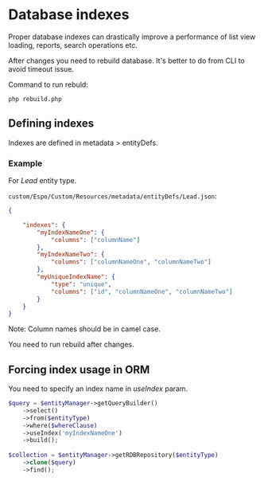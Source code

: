 # Database indexes

Proper database indexes can drastically improve a performance of list view loading, reports, search operations etc.

After changes you need to rebuild database. It's better to do from CLI to avoid timeout issue.

Command to run rebuld:

```
php rebuild.php
```

## Defining indexes

Indexes are defined in metadata > entityDefs.

### Example

For *Lead* entity type.

`custom/Espo/Custom/Resources/metadata/entityDefs/Lead.json`:


```json
{

    "indexes": {
        "myIndexNameOne": {
            "columns": ["columnName"]   
        },
        "myIndexNameTwo": {
            "columns": ["columnNameOne", "columnNameTwo"]  
        },
        "myUniqueIndexName": {
            "type": "unique",
            "columns": ["id", "columnNameOne", "columnNameTwo"]  
        }
    }
}
```

Note: Column names should be in camel case.

You need to run rebuild after changes.

## Forcing index usage in ORM

You need to specify an index name in *useIndex* param.

```php
$query = $entityManager->getQueryBuilder()
    ->select()
    ->from($entityType)    
    ->where($whereClause)
    ->useIndex('myIndexNameOne')
    ->build();
    
$collection = $entityManager->getRDBRepository($entityType)
    ->clone($query)
    ->find();
```
